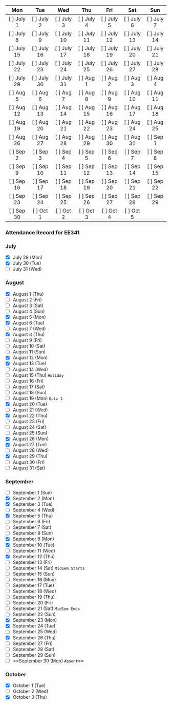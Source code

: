 |   **Mon**   |   **Tue**   |   **Wed**   |   **Thu**   |   **Fri**   |   **Sat**   |   **Sun**   |
| :---------: | :---------: | :---------: | :---------: | :---------: | :---------: | :---------: |
| [ ] July 1  | [ ] July 2  | [ ] July 3  | [ ] July 4  | [ ] July 5  | [ ] July 6  | [ ] July 7  |
| [ ] July 8  | [ ] July 9  | [ ] July 10 | [ ] July 11 | [ ] July 12 | [ ] July 13 | [ ] July 14 |
| [ ] July 15 | [ ] July 16 | [ ] July 17 | [ ] July 18 | [ ] July 19 | [ ] July 20 | [ ] July 21 |
| [ ] July 22 | [ ] July 23 | [ ] July 24 | [ ] July 25 | [ ] July 26 | [ ] July 27 | [ ] July 28 |
| [ ] July 29 | [ ] July 30 | [ ] July 31 |  [ ] Aug 1  |  [ ] Aug 2  |  [ ] Aug 3  |  [ ] Aug 4  |
|  [ ] Aug 5  |  [ ] Aug 6  |  [ ] Aug 7  |  [ ] Aug 8  |  [ ] Aug 9  | [ ] Aug 10  | [ ] Aug 11  |
| [ ] Aug 12  | [ ] Aug 13  | [ ] Aug 14  | [ ] Aug 15  | [ ] Aug 16  | [ ] Aug 17  | [ ] Aug 18  |
| [ ] Aug 19  | [ ] Aug 20  | [ ] Aug 21  | [ ] Aug 22  | [ ] Aug 23  | [ ] Aug 24  | [ ] Aug 25  |
| [ ] Aug 26  | [ ] Aug 27  | [ ] Aug 28  | [ ] Aug 29  | [ ] Aug 30  | [ ] Aug 31  |  [ ] Sep 1  |
|  [ ] Sep 2  |  [ ] Sep 3  |  [ ] Sep 4  |  [ ] Sep 5  |  [ ] Sep 6  |  [ ] Sep 7  |  [ ] Sep 8  |
|  [ ] Sep 9  | [ ] Sep 10  | [ ] Sep 11  | [ ] Sep 12  | [ ] Sep 13  | [ ] Sep 14  | [ ] Sep 15  |
| [ ] Sep 16  | [ ] Sep 17  | [ ] Sep 18  | [ ] Sep 19  | [ ] Sep 20  | [ ] Sep 21  | [ ] Sep 22  |
| [ ] Sep 23  | [ ] Sep 24  | [ ] Sep 25  | [ ] Sep 26  | [ ] Sep 27  | [ ] Sep 28  | [ ] Sep 29  |
| [ ] Sep 30  |  [ ] Oct 1  |  [ ] Oct 2  |  [ ] Oct 3  |  [ ] Oct 4  |  [ ] Oct 5  |             |
### Attendance Record for EE341

### July

- [x]  July 29 (Mon)
- [x]  July 30 (Tue)
- [ ]  July 31 (Wed)
### August

- [x]  August 1 (Thu)
- [ ]  August 2 (Fri)
- [ ]  August 3 (Sat)
- [ ]  August 4 (Sun)
- [x]  August 5 (Mon)
- [x]  August 6 (Tue)
- [ ]  August 7 (Wed)
- [x]  August 8 (Thu)
- [ ]  August 9 (Fri)
- [ ]  August 10 (Sat)
- [ ]  August 11 (Sun)
- [x]  August 12 (Mon)
- [x]  August 13 (Tue)
- [ ]  August 14 (Wed)
- [ ]  August 15 (Thu) `Holiday`
- [ ]  August 16 (Fri)
- [ ]  August 17 (Sat)
- [ ]  August 18 (Sun)
- [ ]  August 19 (Mon) `Quiz 1`
- [x]  August 20 (Tue)
- [ ]  August 21 (Wed)
- [x]  August 22 (Thu)
- [ ]  August 23 (Fri)
- [ ]  August 24 (Sat)
- [ ]  August 25 (Sun)
- [x]  August 26 (Mon)
- [x]  August 27 (Tue)
- [ ]  August 28 (Wed)
- [x]  August 29 (Thu)
- [ ]  August 30 (Fri)
- [ ]  August 31 (Sat)

### September

- [ ]  September 1 (Sun)
- [x]  September 2 (Mon)
- [x]  September 3 (Tue)
- [ ]  September 4 (Wed)
- [x]  September 5 (Thu)
- [ ]  September 6 (Fri)
- [ ]  September 7 (Sat)
- [ ]  September 8 (Sun)
- [x]  September 9 (Mon)
- [x]  September 10 (Tue)
- [ ]  September 11 (Wed)
- [x]  September 12 (Thu)
- [ ]  September 13 (Fri)
- [ ]  September 14 (Sat) `MidSem Starts`
- [ ]  September 15 (Sun)
- [ ]  September 16 (Mon)
- [ ]  September 17 (Tue)
- [ ]  September 18 (Wed)
- [ ]  September 19 (Thu)
- [ ]  September 20 (Fri)
- [ ]  September 21 (Sat) `MidSem Ends`
- [ ]  September 22 (Sun)
- [x]  September 23 (Mon)
- [x]  September 24 (Tue)
- [ ]  September 25 (Wed)
- [x]  September 26 (Thu)
- [ ]  September 27 (Fri)
- [ ]  September 28 (Sat)
- [ ]  September 29 (Sun)
- [ ]  ==September 30 (Mon) `Absent`==

### October

- [x]  October 1 (Tue)
- [ ]  October 2 (Wed)
- [x]  October 3 (Thu)
